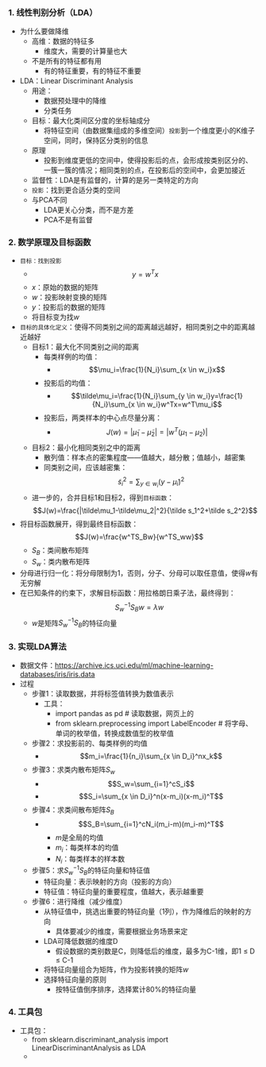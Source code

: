 ### 1. 线性判别分析（LDA）
- 为什么要做降维
  - 高维：数据的特征多
    - 维度大，需要的计算量也大
  - 不是所有的特征都有用
    - 有的特征重要，有的特征不重要
- LDA：Linear Discriminant Analysis
  - 用途：
    - 数据预处理中的降维
    - 分类任务
  - 目标：最大化类间区分度的坐标轴成分
    - 将特征空间（由数据集组成的多维空间）`投影`到一个维度更小的K维子空间，同时，保持区分类别的信息
  - 原理
    - 投影到维度更低的空间中，使得投影后的点，会形成按类别区分的、一簇一簇的情况；相同类别的点，在投影后的空间中，会更加接近
  - 监督性：LDA是有监督的，计算的是另一类特定的方向
  - `投影`：找到更合适分类的空间
  - 与PCA不同
    - LDA更关心分类，而不是方差
    - PCA不是有监督
 
### 2. 数学原理及目标函数
- `目标：找到投影`
  - $$y=w^Tx$$
  - $x$：原始的数据的矩阵
  - $w$：投影映射变换的矩阵
  - $y$：投影后的数据的矩阵
  - 将目标变为找$w$
- `目标的具体化定义`：使得不同类别之间的距离越远越好，相同类别之中的距离越近越好
  - 目标1：最大化不同类别之间的距离
    - 每类样例的均值：
      - $$\mu_i=\frac{1}{N_i}\sum_{x \in w_i}x$$
    - 投影后的均值：
      - $$\tilde\mu_i=\frac{1}{N_i}\sum_{y \in w_i}y=\frac{1}{N_i}\sum_{x \in w_i}w^Tx=w^T\mu_i$$
    - 投影后，两类样本的中心点尽量分离：
      - $$J(w)=|\tilde\mu_1-\tilde\mu_2|=|w^T(\mu_1-\mu_2)|$$
  - 目标2：最小化相同类别之中的距离
    - 散列值：样本点的密集程度——值越大，越分散；值越小，越密集
    - 同类别之间，应该越密集：$$\tilde s_i^2=\sum_{y \in w_i}(y - \tilde\mu_i)^2$$
  - 进一步的，合并目标1和目标2，得到`目标函数`：$$J(w)=\frac{|\tilde\mu_1-\tilde\mu_2|^2}{\tilde s_1^2+\tilde s_2^2}$$
- 将目标函数展开，得到最终目标函数：$$J(w)=\frac{w^TS_Bw}{w^TS_ww}$$
  - $S_B$：类间散布矩阵
  - $S_w$：类内散布矩阵
- 分母进行归一化：将分母限制为1，否则，分子、分母可以取任意值，使得$w$有无穷解
- 在已知条件的约束下，求解目标函数：用拉格朗日乘子法，最终得到：$$S_w^{-1}S_Bw=\lambda w$$
  - $w$是矩阵$S_w^{-1}S_B$的特征向量

### 3. 实现LDA算法
- 数据文件：https://archive.ics.uci.edu/ml/machine-learning-databases/iris/iris.data
- 过程
  - 步骤1：读取数据，并将标签值转换为数值表示
    - 工具：
      - import pandas as pd # 读取数据，网页上的
      - from sklearn.preprocessing import LabelEncoder # 将字母、单词的枚举值，转换成数值型的枚举值
  - 步骤2：求投影前的、每类样例的均值
    - $$m_i=\frac{1}{n_i}\sum_{x \in D_i}^nx_k$$
  - 步骤3：求类内散布矩阵$S_w$
    - $$S_w=\sum_{i=1}^cS_i$$
    - $$S_i=\sum_{x \in D_i}^n(x-m_i)(x-m_i)^T$$
  - 步骤4：求类间散布矩阵$S_B$
    - $$S_B=\sum_{i=1}^cN_i(m_i-m)(m_i-m)^T$$
      - $m$是全局的均值
      - $m_i$：每类样本的均值
      - $N_i$：每类样本的样本数
  - 步骤5：求$S_w^{-1}S_B$的特征向量和特征值
    - 特征向量：表示映射的方向（投影的方向）
    - 特征值：特征向量的重要程度，值越大，表示越重要
  - 步骤6：进行降维（减少维度）
    - 从特征值中，挑选出重要的特征向量（1列），作为降维后的映射的方向
      - 具体要减少的维度，需要根据业务场景来定
    - LDA可降低数据的维度D
      - 假设数据的类别数是C，则降低后的维度，最多为C-1维，即1 ≤ D ≤ C-1
    - 将特征向量组合为矩阵，作为投影转换的矩阵$w$
    - 选择特征向量的原则
      - 按特征值倒序排序，选择累计80%的特征向量

### 4. 工具包
- 工具包：
  - from sklearn.discriminant_analysis import LinearDiscriminantAnalysis as LDA
  - 